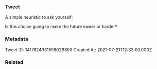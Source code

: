 ### Tweet
A simple heuristic to ask yourself:

Is this choice going to make the future easier or harder?

### Metadata
Tweet ID: 1417824931598028800
Created At: 2021-07-21T12:33:00.000Z

### Related

